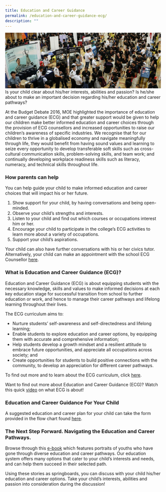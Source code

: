 ```yaml
---
title: Education and Career Guidance
permalink: /education-and-career-guidance-ecg/
description: ""
---
```

![](/images/Education-and-Career-Guidance-banner-1024x365.jpg)
Is your child clear about his/her interests, abilities and passion? Is he/she about to make an important decision regarding his/her education and career pathways?

At the Budget Debate 2016, MOE highlighted the importance of education and career guidance (ECG) and that greater support would be given to help our children make better informed education and career choices through the provision of ECG counsellors and increased opportunities to raise our children’s awareness of specific industries. We recognise that for our children to thrive in a globalised economy and navigate meaningfully through life, they would benefit from having sound values and learning to seize every opportunity to develop transferable soft skills such as cross-cultural communication skills, problem-solving skills, and team work; and continually developing workplace readiness skills such as literacy, numeracy, and technical skills throughout life.

### How parents can help

You can help guide your child to make informed education and career choices that will impact his or her future.

1.  Show support for your child, by having conversations and being open-minded.
2.  Observe your child’s strengths and interests.
3.  Listen to your child and find out which courses or occupations interest him or her.
4.  Encourage your child to participate in the college’s ECG activities to learn more about a variety of occupations.
5.  Support your child’s aspirations.

Your child can also have further conversations with his or her civics tutor.  Alternatively, your child can make an appointment with the school ECG Counsellor [here](https://moeecg.appointeze.com/onlinelink/GlendaPoon).

### What is Education and Career Guidance (ECG)?

Education and Career Guidance (ECG) is about equipping students with the necessary knowledge, skills and values to make informed decisions at each key education stage for successful transition from school to further education or work, and hence to manage their career pathways and lifelong learning throughout their lives.

The ECG curriculum aims to:

*   Nurture students’ self-awareness and self-directedness and lifelong learning;
*   Enable students to explore education and career options, by equipping them with accurate and comprehensive information;
*   Help students develop a growth mindset and a resilient attitude to embrace future opportunities, and appreciate all occupations across society; and
*   Create opportunities for students to build positive connections with the community, to develop an appreciation for different career pathways.

To find out more and to learn about the ECG curriculum, click [here](https://www.moe.gov.sg/education-in-sg/our-programmes/education-and-career-guidance/overview).

Want to find out more about Education and Career Guidance (ECG)? Watch this quick [video](https://www.youtube.com/watch?v=12ass4FSCcg) on what ECG is about!

### Education and Career Guidance For Your Child

A suggested education and career plan for your child can take the form provided in the flow chart found [here](https://www.myskillsfuture.gov.sg/content/student/en/preu/about/education-and-career-plan.html).

### The Next Step Forward. Navigating the Education and Career Pathways.

Browse through this [e-book](https://www.moe.gov.sg/-/media/files/programmes/ecg/moe_the_next_step_forward.ashx?la=en&hash=861D380E656F90365A6CB50CB53383232AEF1972) which features portraits of youths who have gone through diverse education and career pathways. Our education system offers many options that cater to your child’s interests and needs, and can help them succeed in their selected path.

Using these stories as springboards, you can discuss with your child his/her education and career options. Take your child’s interests, abilities and passion into consideration during the discussion!
